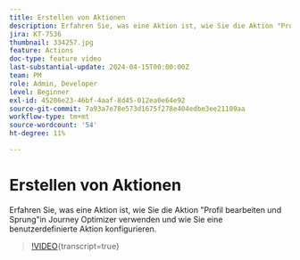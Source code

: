 ```yaml
---
title: Erstellen von Aktionen
description: Erfahren Sie, was eine Aktion ist, wie Sie die Aktion "Profil bearbeiten und Sprung"in Journey Optimizer verwenden und wie Sie eine benutzerdefinierte Aktion konfigurieren.
jira: KT-7536
thumbnail: 334257.jpg
feature: Actions
doc-type: feature video
last-substantial-update: 2024-04-15T00:00:00Z
team: PM
role: Admin, Developer
level: Beginner
exl-id: 45206e23-46bf-4aaf-8d45-012ea0e64e92
source-git-commit: 7a93a7e78e573d1675f278e404edbe3ee21109aa
workflow-type: tm+mt
source-wordcount: '54'
ht-degree: 11%

---
```


# Erstellen von Aktionen

Erfahren Sie, was eine Aktion ist, wie Sie die Aktion &quot;Profil bearbeiten und Sprung&quot;in Journey Optimizer verwenden und wie Sie eine benutzerdefinierte Aktion konfigurieren.

>[!VIDEO](https://video.tv.adobe.com/v/3428396?quality=12&learn=on){transcript=true}
